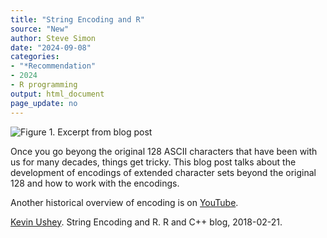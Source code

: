 ```yaml
---
title: "String Encoding and R"
source: "New"
author: Steve Simon
date: "2024-09-08"
categories: 
- "*Recommendation"
- 2024
- R programming
output: html_document
page_update: no
---
```


![Figure 1. Excerpt from blog post](http://www.pmean.com/new-images/24/string-encoding-01.png)

<div class="notes">

Once you go beyong the original 128 ASCII characters that have been with us for many decades, things get tricky. This blog post talks about the development of encodings of extended character sets beyond the original 128 and how to work with the encodings.

Another historical overview of encoding is on [YouTube][bea1].

[Kevin Ushey][ush1]. String Encoding and R. R and C++ blog, 2018-02-21.

[bea1]: https://www.youtube.com/watch?v=4mRxIgu9R70
[ush1]: https://kevinushey.github.io/blog/2018/02/21/string-encoding-and-r/

</div>
